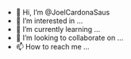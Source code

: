 - 👋 Hi, I’m @JoelCardonaSaus
- 👀 I’m interested in ...
- 🌱 I’m currently learning ...
- 💞️ I’m looking to collaborate on ...
- 📫 How to reach me ...

<!---
JoelCardonaSaus/JoelCardonaSaus is a ✨ special ✨ repository because its `README.md` (this file) appears on your GitHub profile.
You can click the Preview link to take a look at your changes.
--->
